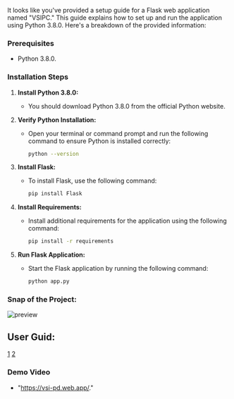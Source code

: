 It looks like you've provided a setup guide for a Flask web application named "VSIPC." This guide explains how to set up and run the application using Python 3.8.0. Here's a breakdown of the provided information:

### Prerequisites
- Python 3.8.0.

### Installation Steps
1. **Install Python 3.8.0:**
   - You should download Python 3.8.0 from the official Python website.

2. **Verify Python Installation:**
   - Open your terminal or command prompt and run the following command to ensure Python is installed correctly:
     ```bash
     python --version
     ```

3. **Install Flask:**
   - To install Flask, use the following command:
     ```bash
     pip install Flask
     ```

4. **Install Requirements:**
   - Install additional requirements for the application using the following command:
     ```bash
     pip install -r requirements
     ```

5. **Run Flask Application:**
   - Start the Flask application by running the following command:
     ```bash
     python app.py
     ```

### Snap of the Project:
![preview](https://github.com/Elanchezhian2712/VSIPC/assets/122656808/36a633e8-b282-4440-9654-f7ef48f50777)

## User Guid:
[1](https://github.com/Elanchezhian2712/VSIPC/assets/122656808/cecd355c-72d7-4c53-ba93-ab829f0755cc)
[2](https://github.com/Elanchezhian2712/VSIPC/assets/122656808/0e75188b-6d9b-4911-add0-c9f5eba39d35)


### Demo Video
-  "https://vsi-pd.web.app/."

